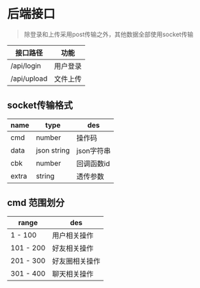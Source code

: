 # 后端接口

> 除登录和上传采用post传输之外，其他数据全部使用socket传输

接口路径 | 功能
--- | ---
/api/login | 用户登录
/api/upload | 文件上传

## socket传输格式

name | type | des
--- | --- | ---
cmd | number | 操作码
data | json string | json字符串
cbk | number | 回调函数id
extra | string | 透传参数

## cmd 范围划分

range | des
--- | ---
1 - 100 | 用户相关操作
101 - 200 | 好友相关操作
201 - 300 | 好友圈相关操作
301 - 400 | 聊天相关操作